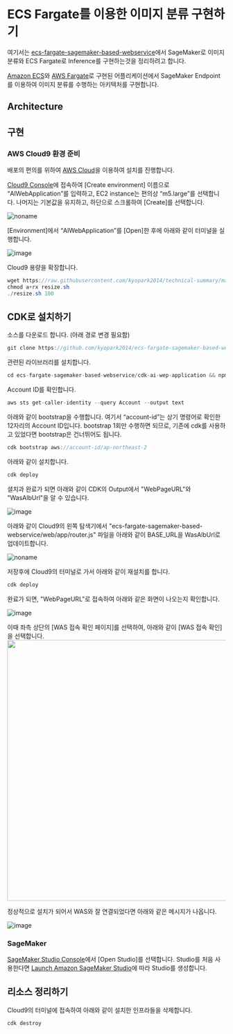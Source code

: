 # ECS Fargate를 이용한 이미지 분류 구현하기

여기서는 [ecs-fargate-sagemaker-based-webservice](https://github.com/hijigoo/ecs-fargate-sagemaker-based-webservice)에서 SageMaker로 이미지 분류와 ECS Fargate로 Inference를 구현하는것을 정리하려고 합니다.

[Amazon ECS](https://aws.amazon.com/ko/ecs/)와 [AWS Fargate](https://aws.amazon.com/ko/fargate/)로 구현된 어플리케이션에서 SageMaker Endpoint를 이용하여 이미지 분류를 수행하는 아키텍처를 구현합니다.

## Architecture

## 구현

### AWS Cloud9 환경 준비

배포의 편의를 위하여 [AWS Cloud](https://aws.amazon.com/ko/cloud9/)을 이용하여 설치를 진행합니다.

[Cloud9 Console](https://ap-northeast-2.console.aws.amazon.com/cloud9control/home?region=ap-northeast-2#/create)에 접속하여 [Create environment] 이름으로 “AIWebApplication”를 입력하고, EC2 instance는 편의상 “m5.large”를 선택합니다. 나머지는 기본값을 유지하고, 하단으로 스크롤하여 [Create]를 선택합니다.

![noname](https://github.com/kyopark2014/ecs-fargate-sagemaker-based-webservice/assets/52392004/85933efa-3e9e-458b-a9cc-a1ca0ba5bfa9)

[Environment]에서 “AIWebApplication”를 [Open]한 후에 아래와 같이 터미널을 실행합니다.

![image](https://github.com/kyopark2014/ecs-fargate-sagemaker-based-webservice/assets/52392004/272281b0-a99d-42ff-b771-2e69ba986a4f)

Cloud9 용량을 확장합니다.

```java
wget https://raw.githubusercontent.com/kyopark2014/technical-summary/main/resize.sh
chmod a+rx resize.sh
./resize.sh 100
```

## CDK로 설치하기

소스를 다운로드 합니다. (아래 경로 변경 필요함)

```java
git clone https://github.com/kyopark2014/ecs-fargate-sagemaker-based-webservice
```

관련된 라이브러리를 설치합니다.

```java
cd ecs-fargate-sagemaker-based-webservice/cdk-ai-wep-application && npm install
```

Account ID를 확인합니다.

```java
aws sts get-caller-identity --query Account --output text
```

아래와 같이 bootstrap을 수행합니다. 여기서 “account-id”는 상기 명령어로 확인한 12자리의 Account ID입니다. bootstrap 1회만 수행하면 되므로, 기존에 cdk를 사용하고 있었다면 bootstrap은 건너뛰어도 됩니다.

```java
cdk bootstrap aws://account-id/ap-northeast-2
```

아래와 같이 설치합니다.
 
```java
cdk deploy
```

셜치과 완료가 되면 아래와 같이 CDK의 Output에서 "WebPageURL"와 "WasAlbUrl"을 알 수 있습니다.

![image](https://github.com/kyopark2014/ecs-fargate-sagemaker-based-webservice/assets/52392004/9c308c78-618e-488e-8060-c98f684ce121)

아래와 같이 Cloud9의 왼쪽 탐색기에서 "ecs-fargate-sagemaker-based-webservice/web/app/router.js" 파일을 아래와 같이 BASE_URL을 WasAlbUrl로 업데이트합니다.

![noname](https://github.com/kyopark2014/ecs-fargate-sagemaker-based-webservice/assets/52392004/b8af281b-5f7e-4235-a17e-aeb5d102cdc4)

저장후에 Cloud9의 터미널로 가서 아래와 같이 재설치를 합니다.

```java
cdk deploy
```

완료가 되면, "WebPageURL"로 접속하여 아래와 같은 화면이 나오는지 확인합니다. 

![image](https://github.com/kyopark2014/ecs-fargate-sagemaker-based-webservice/assets/52392004/f4c0f8e4-a0fb-48c5-8d6b-8c2055cd64b6)

이때 좌측 상단의 [WAS 접속 확인 페이지]를 선택하여, 아래와 같이 [WAS 접속 확인]을 선택합니다.
<img src="https://github.com/kyopark2014/ecs-fargate-sagemaker-based-webservice/assets/52392004/2d82ee90-d8d8-41d8-93d1-a22244485f60" width="600">

정상적으로 설치가 되어서 WAS와 잘 연결되었다면 아래와 같은 메시지가 나옵니다.

![image](https://github.com/kyopark2014/ecs-fargate-sagemaker-based-webservice/assets/52392004/f2f0b5db-6038-4f3d-91cd-8cab823beea8)




### SageMaker

[SageMaker Studio Console](https://ap-northeast-2.console.aws.amazon.com/sagemaker/home?region=ap-northeast-2#/studio-landing)에서 [Open Studio]를 선택합니다. Studio를 처음 사용한다면 [Launch Amazon SageMaker Studio](https://docs.aws.amazon.com/sagemaker/latest/dg/studio-launch.html)에 따라 Studio를 생성합니다.


## 리소스 정리하기

Cloud9의 터미널에 접속하여 아래와 같이 설치한 인프라들을 삭제합니다.

```java
cdk destroy
```
